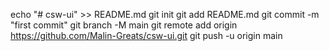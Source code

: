 echo "# csw-ui" >> README.md
git init
git add README.md
git commit -m "first commit"
git branch -M main
git remote add origin https://github.com/Malin-Greats/csw-ui.git
git push -u origin main